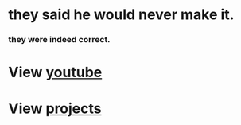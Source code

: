 # they said he would never make it.
### they were indeed correct.


# View [youtube](https://bit.ly/smellychannel)

# View [projects](https://smellyburger.github.io/projects)
